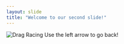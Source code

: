 ```yaml
---
layout: slide
title: "Welcome to our second slide!"
---
```

![Drag Racing](https://upload.wikimedia.org/wikipedia/commons/thumb/3/3a/Cat03.jpg/450px-Cat03.jpg)
Use the left arrow to go back!
